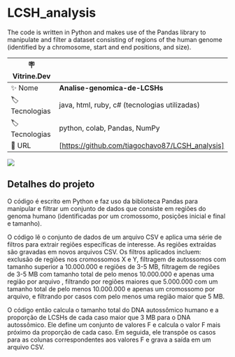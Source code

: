 # LCSH_analysis

The code is written in Python and makes use of the Pandas library to manipulate and filter a dataset consisting of regions of the human genome (identified by a chromosome, start and end positions, and size).

| :placard: Vitrine.Dev |     |
| -------------  | --- |
| :sparkles: Nome        | **Analise-genomica-de-LCSHs**
| :label: Tecnologias | java, html, ruby, c# (tecnologias utilizadas)
| :label: Tecnologias | python, colab, Pandas, NumPy
| :rocket: URL         | [https://github.com/tiagochavo87/LCSH_analysis]

<!-- Inserir imagem com a #vitrinedev ao final do link -->
![](https://encrypted-tbn0.gstatic.com/images?q=tbn:ANd9GcTdanRVBERbeDQbHj5PzVpxJitkj6PzO0bef751moYJo-fkJ_2PV7WsI8BmHNuX83nBPZk&usqp=CAU#vitrinedev)

## Detalhes do projeto

O código é escrito em Python e faz uso da biblioteca Pandas para manipular e filtrar um conjunto de dados que consiste em regiões do genoma humano (identificadas por um cromossomo, posições inicial e final e tamanho).

O código lê o conjunto de dados de um arquivo CSV e aplica uma série de filtros para extrair regiões específicas de interesse. As regiões extraídas são gravadas em novos arquivos CSV. Os filtros aplicados incluem: exclusão de regiões nos cromossomos X e Y, filtragem de autossomos com tamanho superior a 10.000.000 e regiões de 3-5 MB, filtragem de regiões de 3-5 MB com tamanho total de pelo menos 10.000.000 e apenas uma região por arquivo , filtrando por regiões maiores que 5.000.000 com um tamanho total de pelo menos 10.000.000 e apenas um cromossomo por arquivo, e filtrando por casos com pelo menos uma região maior que 5 MB.

O código então calcula o tamanho total do DNA autossômico humano e a proporção de LCSHs de cada caso maior que 3 MB para o DNA autossômico. Ele define um conjunto de valores F e calcula o valor F mais próximo da proporção de cada caso. Em seguida, ele transpõe os casos para as colunas correspondentes aos valores F e grava a saída em um arquivo CSV.
